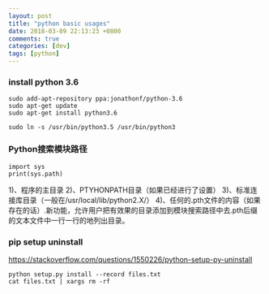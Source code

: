 ```yaml
---
layout: post
title: "python basic usages"
date: 2018-03-09 22:13:23 +0800
comments: true
categories: [dev]
tags: [python]
---
```


### install python 3.6

```
sudo add-apt-repository ppa:jonathonf/python-3.6
sudo apt-get update
sudo apt-get install python3.6

sudo ln -s /usr/bin/python3.5 /usr/bin/python3
```

### Python搜索模块路径

```
import sys
print(sys.path)
```

1)、程序的主目录
2)、PTYHONPATH目录（如果已经进行了设置）
3)、标准连接库目录（一般在/usr/local/lib/python2.X/）
4)、任何的.pth文件的内容（如果存在的话）.新功能，允许用户把有效果的目录添加到模块搜索路径中去.pth后缀的文本文件中一行一行的地列出目录。


### pip setup uninstall


https://stackoverflow.com/questions/1550226/python-setup-py-uninstall

```
python setup.py install --record files.txt
cat files.txt | xargs rm -rf
```
